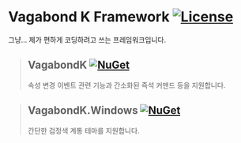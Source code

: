 # Vagabond K Framework [![License](https://img.shields.io/badge/license-LGPL--2.1-blue.svg)](https://licenses.nuget.org/LGPL-2.1-only)   
그냥... 제가 편하게 코딩하려고 쓰는 프레임워크입니다.


>## VagabondK [![NuGet](https://img.shields.io/nuget/v/VagabondK.svg)](https://www.nuget.org/packages/VagabondK/)   
>속성 변경 이벤트 관련 기능과 간소화된 즉석 커맨드 등을 지원합니다.

>## VagabondK.Windows [![NuGet](https://img.shields.io/nuget/v/VagabondK.Windows.svg)](https://www.nuget.org/packages/VagabondK.Windows/)   
>간단한 검정색 계통 테마를 지원합니다.
